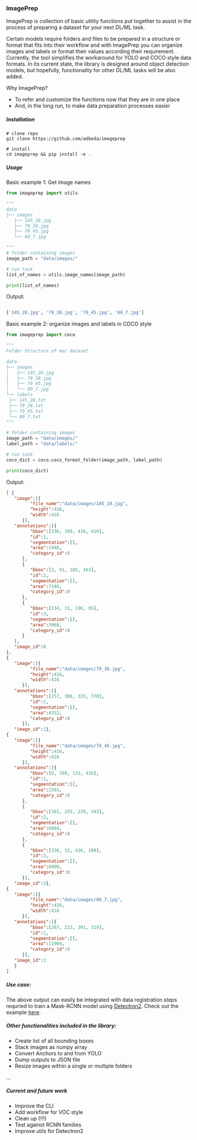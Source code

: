 ### ImagePrep

ImagePrep is collection of basic utility functions put together to assist in the process of preparing a dataset
for your next DL/ML task. 

Certain models require folders and files to be prepared in a structure or format that 
fits into their workflow and with ImagePrep you can organize images and labels or format their values 
according their requirement. Currently, the tool simplifies the workaround for YOLO and COCO style data formats. 
In its current state, the library is designed around object detection models, but hopefully, 
functionality for other DL/ML tasks will be also added.

Why ImagePrep? 
- To refer and customize the functions now that they are in one place
- And, in the long run, to make data preparation processes easier
 

##### Installation
    
    # clone repo
    git clone https://github.com/adbeda/imageprep
    
    # install
    cd imageprep && pip install -e .



##### Usage

   Basic example 1: Get image names
   ```python
from imageprep import utils
  
"""
data
├── images
    ├── 145_28.jpg
    ├── 79_38.jpg
    ├── 79_45.jpg
    └── 80_7.jpg

"""
# folder containing images
image_path = "data/images/"

# run task
list_of_names = utils.image_names(image_path)

print(list_of_names)

```
Output:
```python

['145_28.jpg', '79_38.jpg', '79_45.jpg', '80_7.jpg']

```   
      
Basic example 2: organize images and labels in COCO style  
   ```python
from imageprep import coco

"""
Folder Structure of moc dataset

data
├── images
│   ├── 145_28.jpg
│   ├── 79_38.jpg
│   ├── 79_45.jpg
│   └── 80_7.jpg
└── labels
    ├── 145_28.txt
    ├── 79_38.txt
    ├── 79_45.txt
    └── 80_7.txt
"""

# folder containing images
image_path = "data/images/"
label_path = "data/labels/"

# run task
coco_dict = coco.coco_format_folder(image_path, label_path)

print(coco_dict)
``` 
Output:
     
   ```json
[ {
      "image":[{
            "file_name":"data/images/145_28.jpg",
            "height":416,
            "width":416
         }],
      "annotations":[{
            "bbox":[336, 398, 416, 416],
            "id":1,
            "segmentation":[],
            "area":1440,
            "category_id":0
         },
         {
            "bbox":[3, 91, 105, 163],
            "id":2,
            "segmentation":[],
            "area":7344,
            "category_id":0
         },
         {
            "bbox":[134, 31, 196, 95],
            "id":3,
            "segmentation":[],
            "area":3968,
            "category_id":0
         }
      ],
      "image_id":0
   },
   {
      "image":[{
            "file_name":"data/images/79_38.jpg",
            "height":416,
            "width":416
         }],
      "annotations":[{
            "bbox":[257, 306, 325, 370],
            "id":1,
            "segmentation":[],
            "area":4352,
            "category_id":0
         }],
      "image_id":1},
   {
      "image":[{
            "file_name":"data/images/79_45.jpg",
            "height":416,
            "width":416
         }],
      "annotations":[{
            "bbox":[0, 399, 133, 416],
            "id":1,
            "segmentation":[],
            "area":2261,
            "category_id":0
         },
         {
            "bbox":[161, 255, 239, 343],
            "id":2,
            "segmentation":[],
            "area":6864,
            "category_id":0
         },
         {
            "bbox":[336, 32, 416, 108],
            "id":3,
            "segmentation":[],
            "area":6080,
            "category_id":0
         }],
      "image_id":2},
   {
      "image":[{
            "file_name":"data/images/80_7.jpg",
            "height":416,
            "width":416
         }],
      "annotations":[{
            "bbox":[267, 223, 391, 319],
            "id":1,
            "segmentation":[],
            "area":11904,
            "category_id":0
         }],
      "image_id":3
      }
   ]
```
##### Use case:

The above output can easily be integrated with data registration steps 
requried to train a Mask-RCNN model using [Detectron2](https://github.com/facebookresearch/detectron2). 
Check out the example [here](./examples/Imprep_and_Detectron2.ipynb). 

##### Other functionalities included in the library:
- Create list of all bounding boxes
- Stack images as numpy array
- Convert Anchors to and from YOLO
- Dump outputs to JSON file
- Resize images within a single or multiple folders 
 
 ...

##### Current and future work
 - Improve the CLI
 - Add workflow for VOC style
 - Clean up (!!!)
 - Test against RCNN families
 - Improve utils for Detectron2
  

